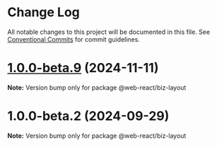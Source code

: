 # Change Log

All notable changes to this project will be documented in this file.
See [Conventional Commits](https://conventionalcommits.org) for commit guidelines.

# [1.0.0-beta.9](https://github.com/weidyg/web-react/compare/@web-react/biz-layout@1.0.0-beta.2...@web-react/biz-layout@1.0.0-beta.9) (2024-11-11)

**Note:** Version bump only for package @web-react/biz-layout

# 1.0.0-beta.2 (2024-09-29)

**Note:** Version bump only for package @web-react/biz-layout
